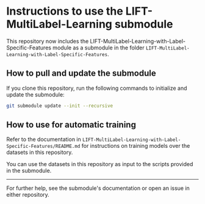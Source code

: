 # Instructions to use the LIFT-MultiLabel-Learning submodule

This repository now includes the LIFT-MultiLabel-Learning-with-Label-Specific-Features module as a submodule in the folder `LIFT-MultiLabel-Learning-with-Label-Specific-Features`.

## How to pull and update the submodule

If you clone this repository, run the following commands to initialize and update the submodule:

```sh
git submodule update --init --recursive
```

## How to use for automatic training

Refer to the documentation in `LIFT-MultiLabel-Learning-with-Label-Specific-Features/README.md` for instructions on training models over the datasets in this repository.

You can use the datasets in this repository as input to the scripts provided in the submodule.

---

For further help, see the submodule's documentation or open an issue in either repository.
